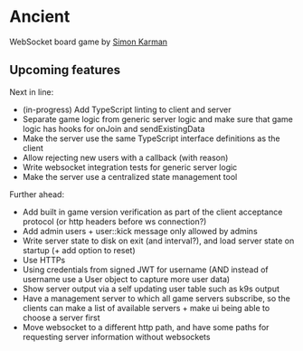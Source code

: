 # Ancient
WebSocket board game by [Simon Karman](https://www.simonkarman.nl)

## Upcoming features
Next in line:
- (in-progress) Add TypeScript linting to client and server
- Separate game logic from generic server logic and make sure that game logic has hooks for onJoin and sendExistingData
- Make the server use the same TypeScript interface definitions as the client
- Allow rejecting new users with a callback (with reason)
- Write websocket integration tests for generic server logic
- Make the server use a centralized state management tool

Further ahead:
- Add built in game version verification as part of the client acceptance protocol (or http headers before ws connection?)
- Add admin users + user::kick message only allowed by admins
- Write server state to disk on exit (and interval?), and load server state on startup (+ add option to reset)
- Use HTTPs
- Using credentials from signed JWT for username (AND instead of username use a User object to capture more user data)
- Show server output via a self updating user table such as k9s output
- Have a management server to which all game servers subscribe, so the clients can make a list of available servers + make ui being able to choose a server first
- Move websocket to a different http path, and have some paths for requesting server information without websockets
